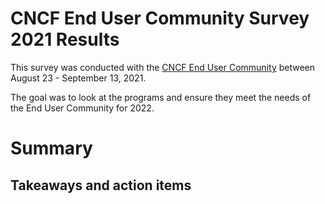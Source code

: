 # CNCF End User Community Survey 2021 Results

This survey was conducted with the [CNCF End User Community](https://www.cncf.io/people/end-user-community/) between August 23 - September 13, 2021.

The goal was to look at the programs and ensure they meet the needs of the End User Community for 2022.

# Summary


## Takeaways and action items